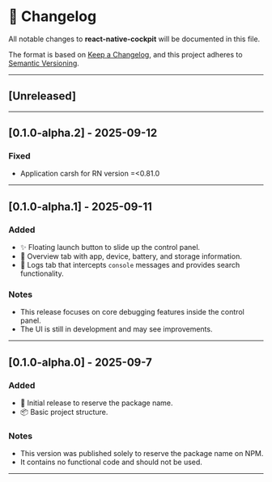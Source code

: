 # 📜 Changelog

All notable changes to **react-native-cockpit** will be documented in this file.

The format is based on [Keep a Changelog](https://keepachangelog.com/en/1.0.0/),
and this project adheres to [Semantic Versioning](https://semver.org/).

---

## [Unreleased]

---

## [0.1.0-alpha.2] - 2025-09-12

### Fixed

- Application carsh for RN version =<0.81.0

---

## [0.1.0-alpha.1] - 2025-09-11

### Added

- ✨ Floating launch button to slide up the control panel.
- 📱 Overview tab with app, device, battery, and storage information.
- 📝 Logs tab that intercepts `console` messages and provides search functionality.

### Notes

- This release focuses on core debugging features inside the control panel.
- The UI is still in development and may see improvements.

---

## [0.1.0-alpha.0] - 2025-09-7

### Added

- 🚀 Initial release to reserve the package name.
- 📦 Basic project structure.

### Notes

- This version was published solely to reserve the package name on NPM.
- It contains no functional code and should not be used.

---
